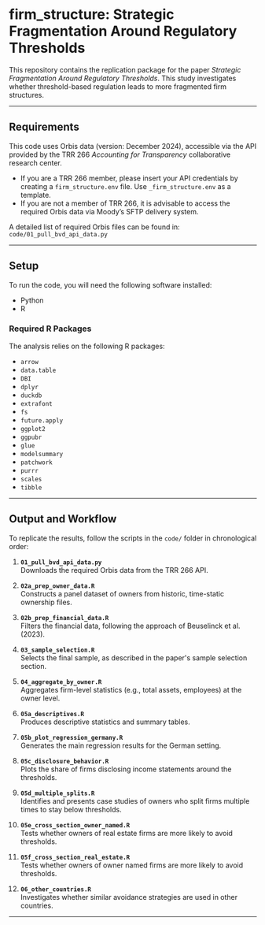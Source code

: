 # firm_structure: Strategic Fragmentation Around Regulatory Thresholds

This repository contains the replication package for the paper *Strategic Fragmentation Around Regulatory Thresholds*. This study investigates whether threshold-based regulation leads to more fragmented firm structures.

---

## Requirements

This code uses Orbis data (version: December 2024), accessible via the API provided by the TRR 266 *Accounting for Transparency* collaborative research center.

- If you are a TRR 266 member, please insert your API credentials by creating a `firm_structure.env` file. Use `_firm_structure.env` as a template.
- If you are not a member of TRR 266, it is advisable to access the required Orbis data via Moody’s SFTP delivery system.

A detailed list of required Orbis files can be found in:  
`code/01_pull_bvd_api_data.py`

---

## Setup

To run the code, you will need the following software installed:

- Python  
- R  

### Required R Packages

The analysis relies on the following R packages:

- `arrow`  
- `data.table`  
- `DBI`  
- `dplyr`  
- `duckdb`  
- `extrafont`  
- `fs`  
- `future.apply`  
- `ggplot2`  
- `ggpubr`  
- `glue`  
- `modelsummary`  
- `patchwork`  
- `purrr`  
- `scales`  
- `tibble`  

---

## Output and Workflow

To replicate the results, follow the scripts in the `code/` folder in chronological order:

1. **`01_pull_bvd_api_data.py`**  
   Downloads the required Orbis data from the TRR 266 API.

2. **`02a_prep_owner_data.R`**  
   Constructs a panel dataset of owners from historic, time-static ownership files.

3. **`02b_prep_financial_data.R`**  
   Filters the financial data, following the approach of Beuselinck et al. (2023).

4. **`03_sample_selection.R`**  
   Selects the final sample, as described in the paper's sample selection section.

5. **`04_aggregate_by_owner.R`**  
   Aggregates firm-level statistics (e.g., total assets, employees) at the owner level.

6. **`05a_descriptives.R`**  
   Produces descriptive statistics and summary tables.

7. **`05b_plot_regression_germany.R`**  
   Generates the main regression results for the German setting.

8. **`05c_disclosure_behavior.R`**  
   Plots the share of firms disclosing income statements around the thresholds.

9. **`05d_multiple_splits.R`**  
   Identifies and presents case studies of owners who split firms multiple times to stay below thresholds.

10. **`05e_cross_section_owner_named.R`**  
    Tests whether owners of real estate firms are more likely to avoid thresholds.

11. **`05f_cross_section_real_estate.R`**  
    Tests whether owners of owner named firms are more likely to avoid thresholds.

12. **`06_other_countries.R`**  
    Investigates whether similar avoidance strategies are used in other countries.

---
